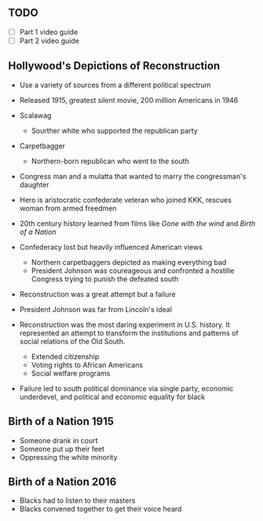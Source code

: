 ## TODO
- [ ] Part 1 video guide
- [ ] Part 2 video guide

## Hollywood's Depictions of Reconstruction

- Use a variety of sources from a different political spectrum 
- Released 1915, greatest silent movie, 200 million Americans in 1946
- Scalawag
  - Sourther white who supported the republican party
- Carpetbagger
  - Northern-born republican who went to the south

- Congress man and a mulatta that wanted to marry the congressman's daughter
- Hero is aristocratic confederate veteran who joined KKK, rescues woman from armed freedmen

- 20th century history learned from films like *Gone with the wind* and *Birth of a Nation*

- Confederacy lost but heavily influenced American views
  - Northern carpetbaggers depicted as making everything bad
  - President Johnson was coureageous and confronted a hostille Congress trying to punish the defeated south

- Reconstruction was a great attempt but a failure
- President Johnson was far from Lincoln's ideal
- Reconstruction was the most daring experiment in U.S. history. It represented an attempt to transform the institutions and patterns of social relations of the Old South.
  - Extended citizenship
  - Voting rights to African Americans
  - Social welfare programs

- Failure led to south political dominance via single party, economic underdevel, and political and economic equality for black

## Birth of a Nation 1915

- Someone drank in court
- Someone put up their feet
- Oppressing the white minority

## Birth of a Nation 2016
- Blacks had to listen to their masters
- Blacks convened together to get their voice heard
